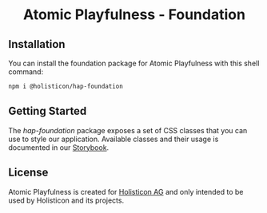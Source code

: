 <h1 align="center">Atomic Playfulness - Foundation</h1>

## Installation

You can install the foundation package for Atomic Playfulness with this shell
command:

```bash
npm i @holisticon/hap-foundation
```

## Getting Started

The _hap-foundation_ package exposes a set of CSS classes that you can use to
style our application. Available classes and their usage is documented in our
[Storybook](https://atomic-playfulness.holisticon.de).

## License

Atomic Playfulness is created for [Holisticon AG](https://holisticon.de) and
only intended to be used by Holisticon and its projects.
